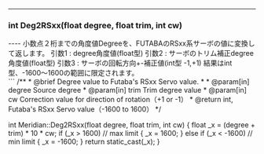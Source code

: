 ----  
<h3>int Deg2RSxx(float degree, float trim, int cw)</h3>
----  
小数点２桁までの角度値Degreeを、FUTABAのRSxx系サーボの値に変換して返します。  
引数1 : degree角度値(float型)  
引数2 : サーボのトリム補正degree角度値(float型)  
引数3 : サーボの回転方向+-補正値(int型 -1,+1)  
結果はint型、-1600〜1600の範囲に限定されます。  
　　
<br>  
```  
/**
 * @brief Degree value to Futaba's RSxx Servo value.
 *
 * @param[in] degree Source degree
 * @param[in] trim Trim degree value
 * @param[in] cw Correction value for direction of rotation（+1 or -1）
 * @return int, Futaba's RSxx Servo value（-1600 to 1600）
 */
  
int Meridian::Deg2RSxx(float degree, float trim, int cw)
{
    float _x = (degree + trim) * 10 * cw; 
    if (_x > 1600)                        // max limit
    {
        _x = 1600;
    }
    else if (_x < -1600) // min limit
    {
        _x = -1600;
    }
    return static_cast<int>(_x);
}
```